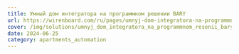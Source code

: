 ```yaml
---
title: Умный дом интегратора на программном решении BARY
url: https://wirenboard.com/ru/pages/umnyj-dom-integratora-na-programmnom-resenii-bary/
cover: /img/solutions/umnyj_dom_integratora_na_programmnom_resenii_bary.jpg
date: 2024-06-25
category: apartments_automation
---
```

